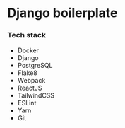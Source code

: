 # Django boilerplate

### Tech stack

- Docker
- Django
- PostgreSQL
- Flake8
- Webpack
- ReactJS
- TailwindCSS
- ESLint
- Yarn
- Git
